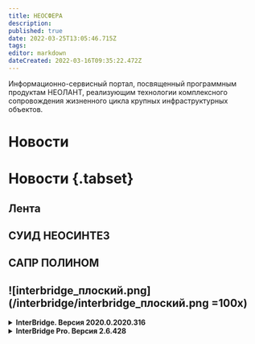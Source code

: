 ```yaml
---
title: НЕОСФЕРА
description: 
published: true
date: 2022-03-25T13:05:46.715Z
tags: 
editor: markdown
dateCreated: 2022-03-16T09:35:22.472Z
---
```


Информационно-сервисный портал, посвященный программным продуктам НЕОЛАНТ, реализующим технологии комплексного сопровождения жизненного цикла крупных инфраструктурных объектов.

# Новости

# Новости {.tabset}

## Лента

## СУИД НЕОСИНТЕЗ

## САПР ПОЛИНОМ

## ![interbridge_плоский.png](/interbridge/interbridge_плоский.png =100x)

<details>
  <summary><b>InterBridge. Версия 2020.0.2020.316</b></summary>
  <ul>
    <li>Полином. Реализована поддержка PBS (формирование слоев, атрибуты).</li>
    <li>Компас. Добавлена поддержка версии 20.</li>
    <li>InterStorage. Добавлен расчет и вывод диапазона координат при сохранении 2D изображения.</li>
    <li>Навигатор. Изменена обработка текстур в формате PNG (top-to-bottom).</li>
    <li>API. Files.Remove(-1) очищает файл проекта и факт модификации. Дополнена реализация GetWindowLong.</li>
  </ul>
</details>

<details>
  <summary><b>InterBridge Pro. Версия 2.6.428</b></summary>
  <b>Изменения</b>
  <ul>
    <li>#226 - добавлена возможность использования горячих клавиш для перебора коллизий при работе со списком коллизий (предыдущая – CTRL+< / следующая – CTRL+>).</li>
    <li>#330 - при работе со сборками P3DW в механизме настройки наборов элементов реализовано полное отображение исходной структуры сборки, включая разделы (папки).</li>
    <li>#367 - в контекстное меню списка коллизий окна "Менеджер просмотра коллизий" добавлены команды для массового изменения коллизий (Изменить статус, Очистить комментарий).</li>
    <li>#371 - в фильтр по колонкам в списке коллизий окна "Менеджер просмотра коллизий" добавлена возможность фильтрации группирующих узлов (разделов, групп) вместе со всеми дочерними элементами.</li>
    <li>#379 - в меню "Дополнительно" окна "Менеджер просмотра коллизий" добавлена команда для удаления исключенных (исправленных) коллизий из списка.</li>
    <li>#380 - реализован механизм обработки онлайн операций удаления слоев с маркерами и/или маркеров через штатный интерфейс InterBridge и повреждения таким образом сессии.</li>
    <li>#381 - реализован механизм защиты от внешнего (офлайн) удаления слоев с маркерами коллизий и/или маркеров через штатный интерфейс InterBridge и нарушения таким образом алгоритма работы плагина.</li>
  </ul>
  
  <b>Исправлено</b>
  <ul>
    <li>#389 - восстановлено отображение переменных в редакторе отчетов при создании шаблона отчета с нуля.</li>
    <li>#390 - скорректирован алгоритм определения состояния "Не определено" (повторно отображалось на коллизиях с состоянием "Исключена" при перезагрузке сессии без изменений в модели).</li>
    <li>#393 - устранена проблема, приводящая к некорректному поведению при сохранении снимка сессии с "тяжелыми" моделями.</li>
    <li>#394 - исправлена возможность использования узлов типа "Файл" при формировании наборов элементов с выбором по структуре модели.</li>
  </ul>
</details>